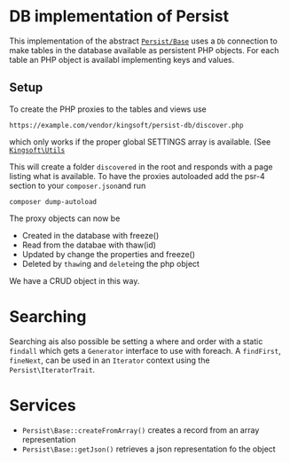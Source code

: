 # DB implementation of Persist
This implementation of the abstract [`Persist/Base`](https://github.com/theking2/kingsoft-persist) uses a `Db` connection to make tables in the database available as persistent PHP objects. For each table an PHP object is availabl implementing keys and values.

## Setup
To create the PHP proxies to the tables and views use
```
https://example.com/vendor/kingsoft/persist-db/discover.php
```
which only works if the proper global SETTINGS array is available. (See [`Kingsoft\Utils`](https://github.com/theking2/kingsoft-utils)

This will create a folder `discovered` in the root and responds with a page listing what is available. To have the proxies autoloaded add the psr-4 section to your `composer.json`and run 
```
composer dump-autoload
```

The proxy objects can now be 
 * Created in the database with freeze()
 * Read from the databae with thaw(id)
 * Updated by change the properties and freeze()
 * Deleted by `thaw`ing and  `delete`ing the php object

We have a CRUD object in this way.

# Searching
Searching ais also possible be setting a where and order with a static `findall` which gets a `Generator` interface to use with foreach. A `findFirst`, `fineNext`, can be used in an `Iterator` context using the `Persist\IteratorTrait`. 

# Services
 * `Persist\Base::createFromArray()` creates a record from an array representation
 * `Persist\Base::getJson()` retrieves a json representation fo the object
